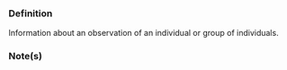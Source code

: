 ### Definition

Information about an observation of an individual or group of individuals.

### Note(s)
